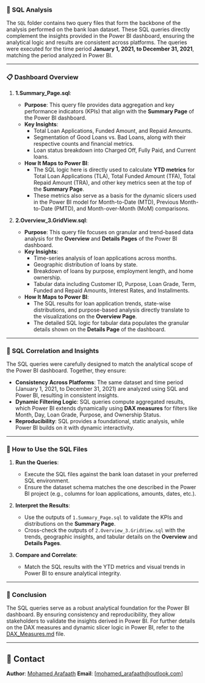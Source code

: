 ### 📂 SQL Analysis

The `SQL` folder contains two query files that form the backbone of the analysis performed on the bank loan dataset. These SQL queries directly complement the insights provided in the Power BI dashboard, ensuring the analytical logic and results are consistent across platforms. The queries were executed for the time period **January 1, 2021, to December 31, 2021**, matching the period analyzed in Power BI.

---

### 📋 Dashboard Overview

1. **1.Summary_Page.sql**:
   - **Purpose**: This query file provides data aggregation and key performance indicators (KPIs) that align with the **Summary Page** of the Power BI dashboard.
   - **Key Insights**:
     - Total Loan Applications, Funded Amount, and Repaid Amounts.
     - Segmentation of Good Loans vs. Bad Loans, along with their respective counts and financial metrics.
     - Loan status breakdown into Charged Off, Fully Paid, and Current loans.
   - **How It Maps to Power BI**:
     - The SQL logic here is directly used to calculate **YTD metrics** for Total Loan Applications (TLA), Total Funded Amount (TFA), Total Repaid Amount (TRA), and other key metrics seen at the top of the **Summary Page**.
     - These metrics also serve as a basis for the dynamic slicers used in the Power BI model for Month-to-Date (MTD), Previous Month-to-Date (PMTD), and Month-over-Month (MoM) comparisons.

2. **2.Overview_3.GridView.sql**:
   - **Purpose**: This query file focuses on granular and trend-based data analysis for the **Overview** and **Details Pages** of the Power BI dashboard.
   - **Key Insights**:
     - Time-series analysis of loan applications across months.
     - Geographic distribution of loans by state.
     - Breakdown of loans by purpose, employment length, and home ownership.
     - Tabular data including Customer ID, Purpose, Loan Grade, Term, Funded and Repaid Amounts, Interest Rates, and Installments.
   - **How It Maps to Power BI**:
     - The SQL results for loan application trends, state-wise distributions, and purpose-based analysis directly translate to the visualizations on the **Overview Page**.
     - The detailed SQL logic for tabular data populates the granular details shown on the **Details Page** of the dashboard.

---

### 📌 SQL Correlation and Insights

The SQL queries were carefully designed to match the analytical scope of the Power BI dashboard. Together, they ensure:
- **Consistency Across Platforms**: The same dataset and time period (January 1, 2021, to December 31, 2021) are analyzed using SQL and Power BI, resulting in consistent insights.
- **Dynamic Filtering Logic**: SQL queries compute aggregated results, which Power BI extends dynamically using **DAX measures** for filters like Month, Day, Loan Grade, Purpose, and Ownership Status.
- **Reproducibility**: SQL provides a foundational, static analysis, while Power BI builds on it with dynamic interactivity.

---

### 📖 How to Use the SQL Files

1. **Run the Queries**:
   - Execute the SQL files against the bank loan dataset in your preferred SQL environment.
   - Ensure the dataset schema matches the one described in the Power BI project (e.g., columns for loan applications, amounts, dates, etc.).

2. **Interpret the Results**:
   - Use the outputs of `1.Summary_Page.sql` to validate the KPIs and distributions on the **Summary Page**.
   - Cross-check the outputs of `2.Overview_3.GridView.sql` with the trends, geographic insights, and tabular details on the **Overview** and **Details Pages**.

3. **Compare and Correlate**:
   - Match the SQL results with the YTD metrics and visual trends in Power BI to ensure analytical integrity.

---

### 🌟 Conclusion

The SQL queries serve as a robust analytical foundation for the Power BI dashboard. By ensuring consistency and reproducibility, they allow stakeholders to validate the insights derived in Power BI. For further details on the DAX measures and dynamic slicer logic in Power BI, refer to the [DAX_Measures.md](../BI/DAX_Measures.md) file.


---

## 📧 Contact

**Author**: [Mohamed Arafaath]([[https://github.com/YourGitHubUsername](https://github.com/Mohamed-Arafaath)](https://www.linkedin.com/in/mohamed-arafaath/))  
**Email**: [mohamed_arafaath@outlook.com]
